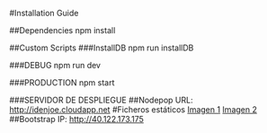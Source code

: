 #Installation Guide

##Dependencies
    npm install
    
##Custom Scripts
###InstallDB
    npm run installDB
    
###DEBUG
    npm run dev
    
###PRODUCTION
    npm start
    
###SERVIDOR DE DESPLIEGUE
##Nodepop
URL: http://idenjoe.cloudapp.net
#Ficheros estáticos
[Imagen 1](http://idenjoe.cloudapp.net/images/bicicleta.jpg)
[Imagen 2](http://idenjoe.cloudapp.net/images/iphone3gs.jpg)
##Bootstrap
IP: http://40.122.173.175
